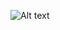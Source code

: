 ![Alt text]([URL_TO_YOUR_IMAGE](https://github.com/Masciclo/Indice-calidad/blob/main/Ambito%20de%20catastro.png))
